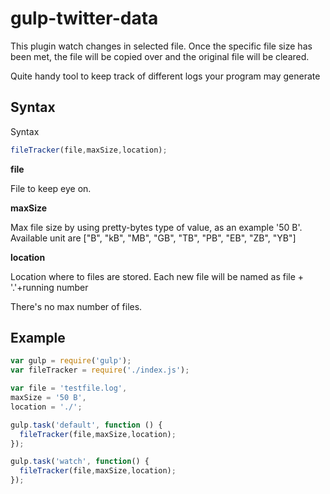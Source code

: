 gulp-twitter-data
=================

This plugin watch changes in selected file.
Once the specific file size has been met, the file
will be copied over and the original file will be cleared.

Quite handy tool to keep track of different logs your program may generate

Syntax
-------
Syntax
```javascript
fileTracker(file,maxSize,location);
```
**file**

File to keep eye on.

**maxSize**

Max file size by using pretty-bytes type of value, as an example '50 B'.
Available unit are ["B", "kB", "MB", "GB", "TB", "PB", "EB", "ZB", "YB"]

**location**

Location where to files are stored. Each new file will be named as
file + '.'+running number

There's no max number of files.

Example
-------

```javascript
var gulp = require('gulp');
var fileTracker = require('./index.js');

var file = 'testfile.log',
maxSize = '50 B',
location = './';

gulp.task('default', function () {
  fileTracker(file,maxSize,location);
});

gulp.task('watch', function() {
  fileTracker(file,maxSize,location);
});
```

